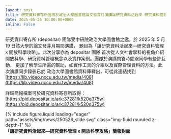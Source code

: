 ```yaml
---
layout: post
title: 研究資料寄存所團隊於政治大學圖書館論文發芽月演講讓研究資料活起來—研究資料管理 x 開放科學攻略
date: 2025-05-26 10:00:00+0800
inline: False
---
```


研究資料寄存所 (depositar) 團隊受中研院政治大學圖書館之邀，於 2025 年 5 月 19 日該大學的論文發芽月期間演講，
題目為「讓研究資料活起來—研究資料管理 x 開放科學攻略」。此次分享亦為 depositar 團隊
首次從人文社會學科的視角介紹開放科學、研究資料管理概念以及實作案例。團隊於演講問答時間跟同學有些許互動，
更加了解學生所需的幫助，如實作工具的介紹以及實際管理資料的方法。此次演講同步錄影已於
政治大學圖書館資料庫釋出，可從此連結找到 [https://lib.video.nccu.edu.tw/media/408](https://lib.video.nccu.edu.tw/media/408)

詳細簡報檔案可於研究資料寄存所取得：[https://pid.depositar.io/ark:37281/k520q375w](https://pid.depositar.io/ark:37281/k520q375w)


<div class="row mt-3">
    <div class="col-sm mt-3 mt-md-0">
        {% include figure.liquid loading="eager" path="assets/img/news/250526_slide.svg" class="img-fluid rounded z-depth-1" %}
    </div>
</div>
<div class="caption mt-0">
    <b>「讓研究資料活起來—研究資料管理 x 開放科學攻略」簡報封面</b>
</div>